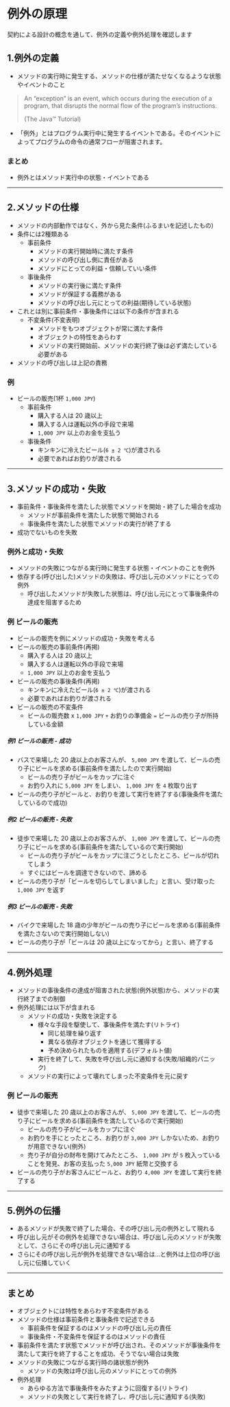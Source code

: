 例外の原理
===

契約による設計の概念を通して、例外の定義や例外処理を確認します

1.例外の定義
---

* メソッドの実行時に発生する、メソッドの仕様が満たせなくなるような状態やイベントのこと

> An “exception” is an event, which occurs during the execution of a program, that disrupts the normal flow of the program’s instructions.
>
> (The Java™ Tutorial)

* 「例外」とはプログラム実行中に発生するイベントである。そのイベントによってプログラムの命令の通常フローが阻害されます。

### まとめ

* 例外とはメソッド実行中の状態・イベントである

---

2.メソッドの仕様
---

* メソッドの内部動作ではなく、外から見た条件(ふるまいを記述したもの)
* 条件には2種類ある
  * 事前条件 
    * メソッドの実行開始時に満たす条件
    * メソッドの呼び出し側に責任がある
    * メソッドにとっての利益・信頼していい条件
  * 事後条件
    * メソッドの実行後に満たす条件
    * メソッドが保証する義務がある
    * メソッドの呼び出し元にとっての利益(期待している状態)
* これとは別に事前条件・事後条件には以下の条件が含まれる
  * 不変条件(不変表明) 
    * メソッドをもつオブジェクトが常に満たす条件
    * オブジェクトの特性をあらわす
    * メソッドの実行開始前、メソッドの実行終了後は必ず満たしている必要がある
* メソッドの呼び出しは上記の責務

### 例

* ビールの販売(1杯 `1,000 JPY`)
  * 事前条件
    * 購入する人は 20 歳以上
    * 購入する人は運転以外の手段で来場
    * `1,000 JPY` 以上のお金を支払う
  * 事後条件
    * キンキンに冷えたビール(`6 ± 2 ℃`)が渡される
    * 必要であればお釣りが渡される

---

3.メソッドの成功・失敗
---

* 事前条件・事後条件を満たした状態でメソッドを開始・終了した場合を成功
  * メソッドが事前条件を満たした状態で開始される
  * 事後条件を満たした状態でメソッドの実行が終了する
* 成功でないものを失敗

### 例外と成功・失敗

* メソッドの失敗につながる実行時に発生する状態・イベントのことを例外
* 依存する(呼び出した)メソッドの失敗は、呼び出し元のメソッドにとっての例外
  * 呼び出したメソッドが失敗した状態は、呼び出し元にとって事後条件の達成を阻害するため

### 例 ビールの販売

* ビールの販売を例にメソッドの成功・失敗を考える
* ビールの販売の事前条件(再掲)
  * 購入する人は 20 歳以上
  * 購入する人は運転以外の手段で来場
  * `1,000 JPY` 以上のお金を支払う
* ビールの販売の事後条件(再掲)
  * キンキンに冷えたビール(`6 ± 2 ℃`)が渡される
  * 必要であればお釣りが渡される
* ビールの販売の不変条件
  * ビールの販売数 x `1,000 JPY` `+` お釣りの準備金 `=` ビールの売り子が所持している金額

##### 例1 ビールの販売 - 成功

* バスで来場した 20 歳以上のお客さんが、 `5,000 JPY` を渡して、ビールの売り子にビールを求める(事前条件を満たしたので実行開始)
  * ビールの売り子がビールをカップに注ぐ
  * お釣り入れに `5,000 JPY` をしまい、 `1,000 JPY` を `4` 枚取り出す
* ビールの売り子がビールと、お釣りを渡して実行を終了する(事後条件を満たしているので成功)

##### 例2 ビールの販売 - 失敗

* 徒歩で来場した 20 歳以上のお客さんが、 `1,000 JPY` を渡して、ビールの売り子にビールを求める(事前条件を満たしているので実行開始)
  * ビールの売り子がビールをカップに注ごうとしたところ、ビールが切れてしまう
  * すぐにはビールを調達できないので、諦める
* ビールの売り子が「ビールを切らしてしまいました」と言い、受け取った `1,000 JPY` を返す

##### 例3 ビールの販売 - 失敗

* バイクで来場した 18 歳の少年がビールの売り子にビールを求める(事前条件を満たさないので実行開始しない)
* ビールの売り子が「ビールは 20 歳以上になってから」と言い、終了する

---

4.例外処理
---

* メソッドの事後条件の達成が阻害された状態(例外状態)から、メソッドの実行終了までの制御
* 例外処理には以下が含まれる
  * メソッドの成功・失敗を決定する
    * 様々な手段を駆使して、事後条件を満たす(リトライ)
      * 同じ処理を繰り返す
      * 異なる依存オブジェクトを通じて獲得する
      * 予め決められたものを適用する(デフォルト値)
    * 実行を終了して、失敗を呼び出し元に通知する(失敗/組織的パニック)
  * メソッドの実行によって壊れてしまった不変条件を元に戻す

### 例 ビールの販売

* 徒歩で来場した 20 歳以上のお客さんが、 `5,000 JPY` を渡して、ビールの売り子にビールを求める(事前条件を満たしているので実行開始)
  * ビールの売り子がビールをカップに注ぐ
  * お釣りを手にとったところ、お釣りが `3,000 JPY` しかないため、お釣りが用意できない(例外)
  * 売り子が自分の財布を開けてみたところ、 `1,000 JPY` が `5` 枚入っていることを発見、お客の支払った `5,000 JPY` 紙幣と交換する
* ビールの売り子がお客さんにビールと、お釣り `4,000 JPY` を渡して実行を終了する

---

5.例外の伝播
---

* あるメソッドが失敗で終了した場合、その呼び出し元の例外として現れる
* 呼び出し元がその例外を処理できない場合は、呼び出し元のメソッドが失敗として、さらにその呼び出し元に通知する
* さらにその呼び出し元が例外を処理できない場合は...と例外は上位の呼び出し元に伝播していく


---

まとめ
---

* オブジェクトには特性をあらわす不変条件がある
* メソッドの仕様は事前条件と事後条件で記述できる
  * 事前条件を保証するのはメソッドの呼び出し元の責任
  * 事後条件・不変条件を保証するのはメソッドの責任
* 事前条件を満たす状態でメソッドが呼び出され、そのメソッドが事後条件を満たして実行を終了することを成功、そうでない場合は失敗
* メソッドの失敗につながる実行時の諸状態が例外
  * メソッドの失敗は呼び出し元のメソッドにとっての例外
* 例外処理
  * あらゆる方法で事後条件をみたすように回復する(リトライ)
  * メソッドの失敗として実行を終了し、呼び出し元に通知する(失敗)
